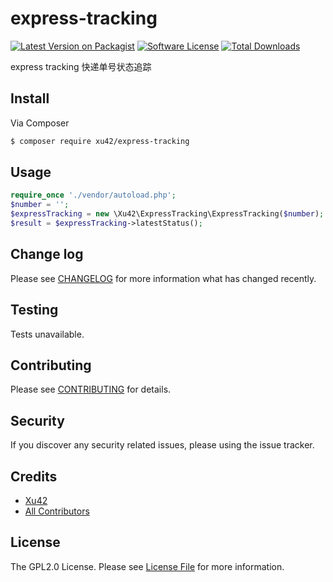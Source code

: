 # express-tracking

[![Latest Version on Packagist][ico-version]][link-packagist]
[![Software License][ico-license]](LICENSE.md)
[![Total Downloads][ico-downloads]][link-downloads]

express tracking 快递单号状态追踪

## Install

Via Composer

``` bash
$ composer require xu42/express-tracking
```

## Usage

``` php
require_once './vendor/autoload.php';
$number = '';
$expressTracking = new \Xu42\ExpressTracking\ExpressTracking($number);
$result = $expressTracking->latestStatus();
```

## Change log

Please see [CHANGELOG](CHANGELOG.md) for more information what has changed recently.

## Testing

Tests unavailable.

## Contributing

Please see [CONTRIBUTING](CONTRIBUTING.md) for details.

## Security

If you discover any security related issues, please using the issue tracker.

## Credits

- [Xu42](https://github.com/xu42)
- [All Contributors](https://github.com/xu42/express-tracking/contributors)

## License

The GPL2.0 License. Please see [License File](LICENSE.md) for more information.

[ico-version]: https://img.shields.io/packagist/v/xu42/express-tracking.svg?style=flat-square
[ico-license]: https://img.shields.io/badge/license-MIT-brightgreen.svg?style=flat-square
[ico-downloads]: https://img.shields.io/packagist/dt/xu42/express-tracking.svg?style=flat-square

[link-packagist]: https://packagist.org/packages/xu42/express-tracking
[link-downloads]: https://packagist.org/packages/xu42/express-tracking
[link-author]: https://github.com/xu42
[link-contributors]: ../../contributors
